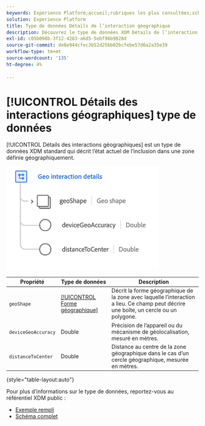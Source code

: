 ```yaml
---
keywords: Experience Platform;accueil;rubriques les plus consultées;schéma;schéma;XDM;champs;schémas;schémas;balise;détails d’interaction;type de données;type de données;type de données
solution: Experience Platform
title: Type de données Détails de l’interaction géographique
description: Découvrez le type de données XDM Détails de l’interaction géographique .
exl-id: c05b098b-3f12-4283-a6d5-5ebf96b9828d
source-git-commit: de8e944cfec3b52d25bb02bcfebe57d6a2a35e39
workflow-type: tm+mt
source-wordcount: '135'
ht-degree: 4%

---
```


# [!UICONTROL Détails des interactions géographiques] type de données

[!UICONTROL Détails des interactions géographiques] est un type de données XDM standard qui décrit l’état actuel de l’inclusion dans une zone définie géographiquement.

<img src="../images/data-types/geo-interaction-details.png" width="400" /><br />

| Propriété | Type de données | Description |
| --- | --- | --- |
| `geoShape` | [[!UICONTROL Forme géographique]](./geo-shape.md) | Décrit la forme géographique de la zone avec laquelle l’interaction a lieu. Ce champ peut décrire une boîte, un cercle ou un polygone. |
| `deviceGeoAccuracy` | Double | Précision de l’appareil ou du mécanisme de géolocalisation, mesuré en mètres. |
| `distanceToCenter` | Double | Distance au centre de la zone géographique dans le cas d’un cercle géographique, mesurée en mètres. |

{style="table-layout:auto"}

Pour plus d’informations sur le type de données, reportez-vous au référentiel XDM public :

* [Exemple rempli](https://github.com/adobe/xdm/blob/master/components/datatypes/geo-interaction-details.example.1.json)
* [Schéma complet](https://github.com/adobe/xdm/blob/master/components/datatypes/geo-interaction-details.schema.json)
